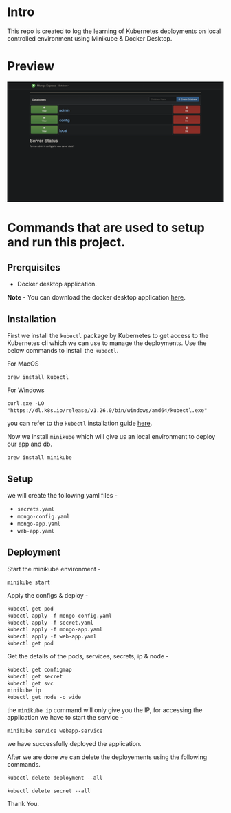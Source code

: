 # Intro
This repo is created to log the learning of Kubernetes deployments on local controlled environment using Minikube & Docker Desktop.

# Preview
<!-- ToDo - Add Preview Image here. -->
![Preview Image](https://raw.githubusercontent.com/AashishSinghal/kube-mern/main/preview.png)

# Commands that are used to setup and run this project.

## Prerquisites

* Docker desktop application.

**Note** - You can download the docker desktop application [here](https://www.docker.com/products/docker-desktop/).

## Installation

First we install the `kubectl` package by Kubernetes to get access to the Kubernetes cli which we can use to manage the deployments.
Use the below commands to install the `kubectl`.

For MacOS
```
brew install kubectl
```
For Windows
```
curl.exe -LO "https://dl.k8s.io/release/v1.26.0/bin/windows/amd64/kubectl.exe"
```
you can refer to the `kubectl` installation guide [here](https://kubernetes.io/docs/tasks/tools/).


Now we install `minikube` which will give us an local environment to deploy our app and db.

```
brew install minikube
```

## Setup 

we will create the following yaml files - 
* `secrets.yaml`
* `mongo-config.yaml`
* `mongo-app.yaml`
* `web-app.yaml`


## Deployment

Start the minikube environment -
```
minikube start
```

Apply the configs & deploy - 
```
kubectl get pod
kubectl apply -f mongo-config.yaml
kubectl apply -f secret.yaml
kubectl apply -f mongo-app.yaml
kubectl apply -f web-app.yaml
kubectl get pod
```

Get the details of the pods, services, secrets, ip & node - 
```
kubectl get configmap
kubectl get secret
kubectl get svc
minikube ip
kubectl get node -o wide
```

the `minikube ip` command will only give you the IP, for accessing the application we have to start the service -

```
minikube service webapp-service
```

we have successfully deployed the application.

After we are done we can delete the deployements using the following commands.

```
kubectl delete deployment --all
```
```
kubectl delete secret --all
```

Thank You.
